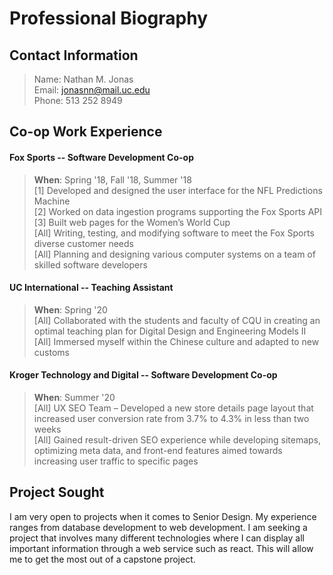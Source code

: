 # Professional Biography 

## Contact Information

> Name: Nathan M. Jonas<br />
> Email: jonasnn@mail.uc.edu<br />
> Phone: 513 252 8949<br />

## Co-op Work Experience
#### Fox Sports -- Software Development Co-op
> **When**: Spring  '18, Fall '18, Summer '18<br />
[1] Developed and designed the user interface for the NFL Predictions Machine<br />
[2] Worked on data ingestion programs supporting the Fox Sports API<br />
[3] Built web pages for the Women’s World Cup<br />
[All] Writing, testing, and modifying software to meet the Fox Sports diverse customer needs<br />
[All] Planning and designing various computer systems on a team of skilled software developers<br />

#### UC International -- Teaching Assistant
> **When**: Spring  '20<br />
[All] Collaborated with the students and faculty of CQU in creating an optimal teaching plan for Digital Design and Engineering Models II<br />
[All] Immersed myself within the Chinese culture and adapted to new customs<br />

#### Kroger Technology and Digital -- Software Development Co-op
> **When**: Summer '20<br />
[All] UX SEO Team – Developed a new store details page layout that increased user conversion rate from 3.7% to 4.3% in less than two weeks<br />
[All] Gained result-driven SEO experience while developing sitemaps, optimizing meta data, and front-end features aimed towards increasing user traffic to specific pages<br />

## Project Sought
I am very open to projects when it comes to Senior Design. My experience ranges from database development to web development. I am seeking a project that involves many different technologies where I can display all important information through a web service such as react. This will allow me to get the most out of a capstone project.
